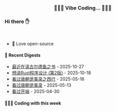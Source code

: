 <p align="center">
 <h3 align="center">🧑🏻‍💻 Vibe Coding... 🧑🏻‍💻</h3>
</p>

### Hi there ✋

<br />

- 💼 Love open-source


#### 📖 Recent Digests

<!-- BLOG-POST-LIST:START -->
- [最近在读古尔德鱼之书](https://book.douban.com/subject/37283684/) - 2025-10-27
- [想读Rust程序设计 &lpar;第2版&rpar;](https://book.douban.com/subject/36547630/) - 2025-10-18
- [看过唐朝诡事录之西行](https://movie.douban.com/subject/36188849/) - 2025-05-16
- [看过唐朝诡事录](https://movie.douban.com/subject/35235151/) - 2025-05-13
- [看过开端](https://movie.douban.com/subject/35332289/) - 2025-04-30
<!-- BLOG-POST-LIST:END -->

#### 👨🏻‍💻 Coding with this week

<!-- BLOG-POST-LIST:START -->
<!-- BLOG-POST-LIST:END -->

